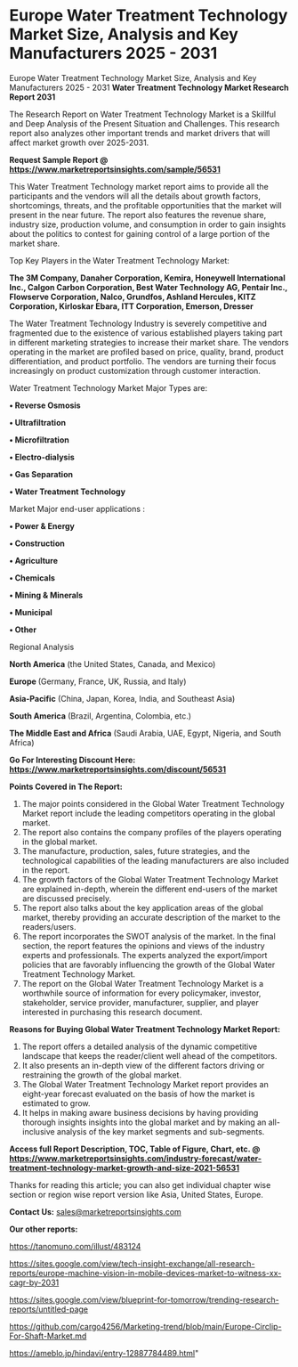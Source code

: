 # Europe Water Treatment Technology Market Size, Analysis and Key Manufacturers 2025 - 2031
 Europe Water Treatment Technology Market Size, Analysis and Key Manufacturers 2025 - 2031
<strong>Water Treatment Technology Market Research Report 2031</strong>

The Research Report on Water Treatment Technology Market is a Skillful and Deep Analysis of the Present Situation and Challenges. This research report also analyzes other important trends and market drivers that will affect market growth over 2025-2031.

<strong>Request Sample Report @ <a href=https://www.marketreportsinsights.com/sample/56531>https://www.marketreportsinsights.com/sample/56531</a></strong>

This Water Treatment Technology market report aims to provide all the participants and the vendors will all the details about growth factors, shortcomings, threats, and the profitable opportunities that the market will present in the near future. The report also features the revenue share, industry size, production volume, and consumption in order to gain insights about the politics to contest for gaining control of a large portion of the market share.

Top Key Players in the Water Treatment Technology Market:

<strong>The 3M Company, Danaher Corporation, Kemira, Honeywell International Inc., Calgon Carbon Corporation, Best Water Technology AG, Pentair Inc., Flowserve Corporation, Nalco, Grundfos, Ashland Hercules, KITZ Corporation, Kirloskar Ebara, ITT Corporation, Emerson, Dresser</strong>

The Water Treatment Technology Industry is severely competitive and fragmented due to the existence of various established players taking part in different marketing strategies to increase their market share. The vendors operating in the market are profiled based on price, quality, brand, product differentiation, and product portfolio. The vendors are turning their focus increasingly on product customization through customer interaction.

Water Treatment Technology Market Major Types are:

<strong>• Reverse Osmosis

• Ultrafiltration

• Microfiltration

• Electro-dialysis

• Gas Separation

• Water Treatment Technology</strong>

Market Major end-user applications :

<strong>• Power & Energy

• Construction

• Agriculture

• Chemicals

• Mining & Minerals

• Municipal

• Other</strong>

Regional Analysis

</u><strong><b>North America</b></strong> (the United States, Canada, and Mexico)

<strong><b>Europe </b></strong>(Germany, France, UK, Russia, and Italy)

<strong><b>Asia-Pacific</b></strong> (China, Japan, Korea, India, and Southeast Asia)

<strong><b>South America</b></strong> (Brazil, Argentina, Colombia, etc.)

<strong><b>The Middle East and Africa</b></strong> (Saudi Arabia, UAE, Egypt, Nigeria, and South Africa)

<strong>Go For Interesting Discount Here: <a href=https://www.marketreportsinsights.com/discount/56531>https://www.marketreportsinsights.com/discount/56531</a></strong>

<strong>Points Covered in The Report:</strong>
<ol>
  <li>The major points considered in the Global Water Treatment Technology Market report include the leading competitors operating in the global market.</li>
  <li>The report also contains the company profiles of the players operating in the global market.</li>
  <li>The manufacture, production, sales, future strategies, and the technological capabilities of the leading manufacturers are also included in the report.</li>
  <li>The growth factors of the Global Water Treatment Technology Market are explained in-depth, wherein the different end-users of the market are discussed precisely.</li>
  <li>The report also talks about the key application areas of the global market, thereby providing an accurate description of the market to the readers/users.</li>
  <li>The report incorporates the SWOT analysis of the market. In the final section, the report features the opinions and views of the industry experts and professionals. The experts analyzed the export/import policies that are favorably influencing the growth of the Global Water Treatment Technology Market.</li>
  <li>The report on the Global Water Treatment Technology Market is a worthwhile source of information for every policymaker, investor, stakeholder, service provider, manufacturer, supplier, and player interested in purchasing this research document.</li>
</ol>
<strong>Reasons for Buying Global Water Treatment Technology Market Report:</strong>

<ol>
  <li>The report offers a detailed analysis of the dynamic competitive landscape that keeps the reader/client well ahead of the competitors.</li>
  <li>It also presents an in-depth view of the different factors driving or restraining the growth of the global market.</li>
  <li>The Global Water Treatment Technology Market report provides an eight-year forecast evaluated on the basis of how the market is estimated to grow.</li>
  <li>It helps in making aware business decisions by having providing thorough insights insights into the global market and by making an all-inclusive analysis of the key market segments and sub-segments.</li>
</ol>
<strong>Access full Report Description, TOC, Table of Figure, Chart, etc. @ <a href=https://www.marketreportsinsights.com/industry-forecast/water-treatment-technology-market-growth-and-size-2021-56531>https://www.marketreportsinsights.com/industry-forecast/water-treatment-technology-market-growth-and-size-2021-56531</a></strong>


Thanks for reading this article; you can also get individual chapter wise section or region wise report version like Asia, United States, Europe.

<strong>Contact Us:</strong>
sales@marketreportsinsights.com

<strong>Our other reports:</strong>

<a href=https://tanomuno.com/illust/483124>https://tanomuno.com/illust/483124</a>

<a href=https://sites.google.com/view/tech-insight-exchange/all-research-reports/europe-machine-vision-in-mobile-devices-market-to-witness-xx-cagr-by-2031>https://sites.google.com/view/tech-insight-exchange/all-research-reports/europe-machine-vision-in-mobile-devices-market-to-witness-xx-cagr-by-2031</a>

<a href=https://sites.google.com/view/blueprint-for-tomorrow/trending-research-reports/untitled-page>https://sites.google.com/view/blueprint-for-tomorrow/trending-research-reports/untitled-page</a>

<a href=https://github.com/cargo4256/Marketing-trend/blob/main/Europe-Circlip-For-Shaft-Market.md>https://github.com/cargo4256/Marketing-trend/blob/main/Europe-Circlip-For-Shaft-Market.md</a>

<a href=https://ameblo.jp/hindavi/entry-12887784489.html>https://ameblo.jp/hindavi/entry-12887784489.html</a>"
